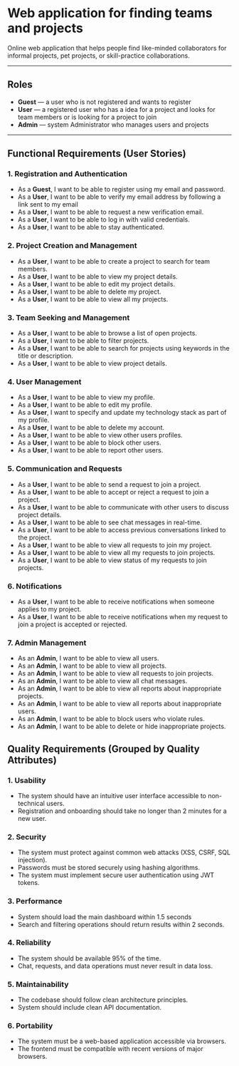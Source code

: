 # Web application for finding teams and projects

Online web application that helps people find like-minded collaborators for informal projects, pet projects, or skill-practice collaborations.

---

## Roles
- **Guest** — a user who is not registered and wants to register
- **User** — a registered user who has a idea for a project and looks for team members or is looking for a project to join
- **Admin** — system Administrator who manages users and projects

---

## Functional Requirements (User Stories)

### 1. Registration and Authentication

- As a **Guest**, I want to be able to register using my email and password.
- As a **User**, I want to be able to verify my email address by following a link sent to my email
- As a **User**, I want to be able to request a new verification email.
- As a **User**, I want to be able to log in with valid credentials.
- As a **User**, I want to be able to stay authenticated.

### 2. Project Creation and Management

- As a **User**, I want to be able to create a project to search for team members.
- As a **User**, I want to be able to view my project details.
- As a **User**, I want to be able to edit my project details.
- As a **User**, I want to be able to delete my project.
- As a **User**, I want to be able to view all my projects.

### 3. Team Seeking and Management

- As a **User**, I want to be able to browse a list of open projects.
- As a **User**, I want to be able to filter projects.
- As a **User**, I want to be able to search for projects using keywords in the title or description.
- As a **User**, I want to be able to view project details.

### 4. User Management

- As a **User**, I want to be able to view my profile.
- As a **User**, I want to be able to edit my profile.
- As a **User**, I want to specify and update my technology stack as part of my profile.
- As a **User**, I want to be able to delete my account.
- As a **User**, I want to be able to view other users profiles.
- As a **User**, I want to be able to block other users.
- As a **User**, I want to be able to report other users.

### 5. Communication and Requests

- As a **User**, I want to be able to send a request to join a project.
- As a **User**, I want to be able to accept or reject a request to join a project.
- As a **User**, I want to be able to communicate with other users to discuss project details.
- As a **User**, I want to be able to see chat messages in real-time.
- As a **User**, I want to be able to access previous conversations linked to the project.
- As a **User**, I want to be able to view all requests to join my project.
- As a **User**, I want to be able to view all my requests to join projects.
- As a **User**, I want to be able to view status of my requests to join projects.

### 6. Notifications

- As a **User**, I want to be able to receive notifications when someone applies to my project.
- As a **User**, I want to be able to receive notifications when my request to join a project is accepted or rejected.

### 7. Admin Management

- As an **Admin**, I want to be able to view all users.
- As an **Admin**, I want to be able to view all projects.
- As an **Admin**, I want to be able to view all requests to join projects.
- As an **Admin**, I want to be able to view all chat messages.
- As an **Admin**, I want to be able to view all reports about inappropriate projects.
- As an **Admin**, I want to be able to view all reports about inappropriate users.
- As an **Admin**, I want to be able to block users who violate rules.
- As an **Admin**, I want to be able to delete or hide inappropriate projects.

## Quality Requirements (Grouped by Quality Attributes)

### 1. Usability

- The system should have an intuitive user interface accessible to non-technical users.
- Registration and onboarding should take no longer than 2 minutes for a new user.


### 2. Security

- The system must protect against common web attacks (XSS, CSRF, SQL injection).
- Passwords must be stored securely using hashing algorithms.
- The system must implement secure user authentication using JWT tokens.

### 3. Performance
- System should load the main dashboard within 1.5 seconds
- Search and filtering operations should return results within 2 seconds.


### 4. Reliability

- The system should be available 95% of the time.
- Chat, requests, and data operations must never result in data loss.

### 5. Maintainability

- The codebase should follow clean architecture principles.
- System should include clean API documentation.

### 6. Portability

- The system must be a web-based application accessible via browsers.
- The frontend must be compatible with recent versions of major browsers.

